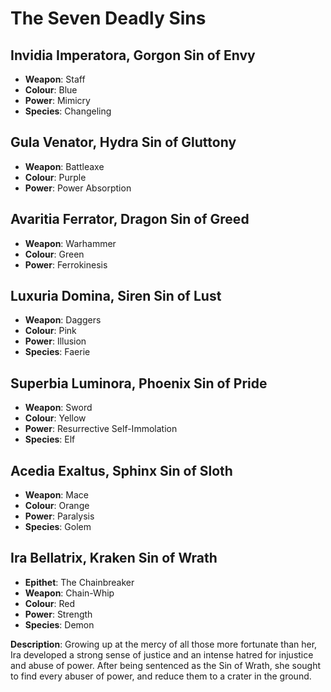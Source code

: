 
# The Seven Deadly Sins


## Invidia Imperatora, Gorgon Sin of Envy
- **Weapon**: Staff
- **Colour**: Blue
- **Power**: Mimicry
- **Species**: Changeling

## Gula Venator, Hydra Sin of Gluttony
- **Weapon**: Battleaxe
- **Colour**: Purple
- **Power**: Power Absorption

## Avaritia Ferrator, Dragon Sin of Greed
- **Weapon**: Warhammer
- **Colour**: Green
- **Power**: Ferrokinesis

## Luxuria Domina, Siren Sin of Lust
- **Weapon**: Daggers
- **Colour**: Pink
- **Power**: Illusion
- **Species**: Faerie

## Superbia Luminora, Phoenix Sin of Pride
- **Weapon**: Sword
- **Colour**: Yellow
- **Power**: Resurrective Self-Immolation
- **Species**: Elf

## Acedia Exaltus, Sphinx Sin of Sloth
- **Weapon**: Mace
- **Colour**: Orange
- **Power**: Paralysis
- **Species**: Golem

## Ira Bellatrix, Kraken Sin of Wrath
- **Epithet**: The Chainbreaker
- **Weapon**: Chain-Whip
- **Colour**: Red
- **Power**: Strength
- **Species**: Demon

**Description**:
Growing up at the mercy of all those more fortunate than her, Ira developed a strong sense of justice and an intense hatred for injustice and abuse of power. After being sentenced as the Sin of Wrath, she sought to find every abuser of power, and reduce them to a crater in the ground.